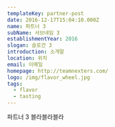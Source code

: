 ```yaml
---
templateKey: partner-post
date: 2016-12-17T15:04:10.000Z
name: 파트너 3
subName: 서브네임 3
establishmentYear: 2016
slogan: 슬로건 3
introduction: 소개말
location: 위치
email: 이메일
homepage: http://teamnexters.com/
logo: /img/flavor_wheel.jpg
tags:
  - flavor
  - tasting
---
```

파트너 3 블라블라블라